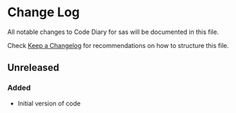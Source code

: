 # Change Log
All notable changes to Code Diary for sas will be documented in this file.

Check [Keep a Changelog](http://keepachangelog.com/) for recommendations on how to structure this file.

## Unreleased
### Added
- Initial version of code
